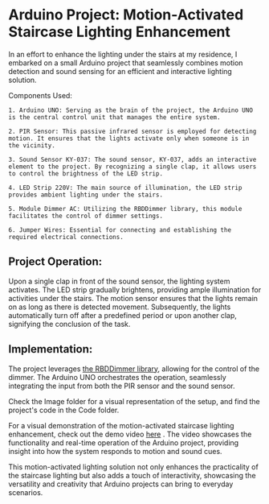 # Arduino Project: Motion-Activated Staircase Lighting Enhancement

  In an effort to enhance the lighting under the stairs at my residence, I embarked on a small Arduino project that seamlessly combines motion detection and sound sensing for an efficient and interactive lighting solution.

  Components Used:
  
    1. Arduino UNO: Serving as the brain of the project, the Arduino UNO is the central control unit that manages the entire system.
    
    2. PIR Sensor: This passive infrared sensor is employed for detecting motion. It ensures that the lights activate only when someone is in the vicinity.

    3. Sound Sensor KY-037: The sound sensor, KY-037, adds an interactive element to the project. By recognizing a single clap, it allows users to control the brightness of the LED strip.

    4. LED Strip 220V: The main source of illumination, the LED strip provides ambient lighting under the stairs.

    5. Module Dimmer AC: Utilizing the RBDDimmer library, this module facilitates the control of dimmer settings.
    
    6. Jumper Wires: Essential for connecting and establishing the required electrical connections.

## Project Operation:
  Upon a single clap in front of the sound sensor, the lighting system activates. The LED strip gradually brightens, providing ample illumination for activities under the stairs. The motion sensor ensures that the lights remain on as long as there is detected movement. Subsequently, the lights automatically turn off after a predefined period or upon another clap, signifying the conclusion of the task.

## Implementation:
  The project leverages [the RBDDimmer library](https://github.com/RobotDynOfficial/RBDDimmer), allowing for the control of the dimmer. The Arduino UNO orchestrates the operation, seamlessly integrating the input from both the PIR sensor and the sound sensor.

  Check the Image folder for a visual representation of the setup, and find the project's code in the Code folder.

  For a visual demonstration of the motion-activated staircase lighting enhancement, check out the demo video [here](https://drive.google.com/drive/folders/19wEXPh6V_KGQyKXUK9VgzomQ-WpJL7Ip?usp=drive_link) . The video showcases the functionality and real-time operation of the Arduino project, providing insight into how the system responds to motion and sound cues.

  This motion-activated lighting solution not only enhances the practicality of the staircase lighting but also adds a touch of interactivity, showcasing the versatility and creativity that Arduino projects can bring to everyday scenarios.
